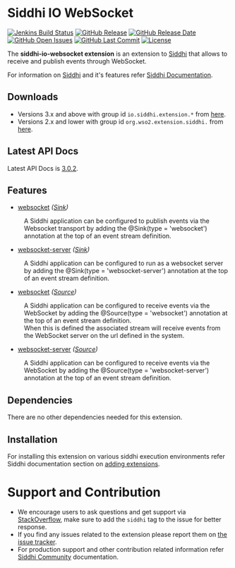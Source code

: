 Siddhi IO WebSocket
======================================

[![Jenkins Build Status](https://wso2.org/jenkins/job/siddhi/job/siddhi-io-websocket/badge/icon)](https://wso2.org/jenkins/job/siddhi/job/siddhi-io-websocket/)
[![GitHub Release](https://img.shields.io/github/release/siddhi-io/siddhi-io-websocket.svg)](https://github.com/siddhi-io/siddhi-io-websocket/releases)
[![GitHub Release Date](https://img.shields.io/github/release-date/siddhi-io/siddhi-io-websocket.svg)](https://github.com/siddhi-io/siddhi-io-websocket/releases)
[![GitHub Open Issues](https://img.shields.io/github/issues-raw/siddhi-io/siddhi-io-websocket.svg)](https://github.com/siddhi-io/siddhi-io-websocket/issues)
[![GitHub Last Commit](https://img.shields.io/github/last-commit/siddhi-io/siddhi-io-websocket.svg)](https://github.com/siddhi-io/siddhi-io-websocket/commits/master)
[![License](https://img.shields.io/badge/License-Apache%202.0-blue.svg)](https://opensource.org/licenses/Apache-2.0)

The **siddhi-io-websocket extension** is an extension to <a target="_blank" href="https://wso2.github.io/siddhi">Siddhi</a>
  that allows to receive and publish events through WebSocket.

For information on <a target="_blank" href="https://siddhi.io/">Siddhi</a> and it's features refer <a target="_blank" href="https://siddhi.io/redirect/docs.html">Siddhi Documentation</a>. 

## Downloads
* Versions 3.x and above with group id `io.siddhi.extension.*` from <a target="_blank" href="https://mvnrepository.com/artifact/io.siddhi.extension.io.websocket/siddhi-io-websocket/">here</a>.
* Versions 2.x and lower with group id `org.wso2.extension.siddhi.` from  <a target="_blank" href="https://mvnrepository.com/artifact/org.wso2.extension.siddhi.io.websocket/siddhi-io-websocket">here</a>.

## Latest API Docs 

Latest API Docs is <a target="_blank" href="https://siddhi-io.github.io/siddhi-io-websocket/api/3.0.2">3.0.2</a>.

## Features

* <a target="_blank" href="https://siddhi-io.github.io/siddhi-io-websocket/api/3.0.2/#websocket-sink">websocket</a> *(<a target="_blank" href="http://siddhi.io/en/v5.1/docs/query-guide/#sink">Sink</a>)*<br> <div style="padding-left: 1em;"><p><p style="word-wrap: break-word;margin: 0;">A Siddhi application can be configured to publish events via the Websocket transport by adding the @Sink(type = 'websocket') annotation at the top of an event stream definition.</p></p></div>
* <a target="_blank" href="https://siddhi-io.github.io/siddhi-io-websocket/api/3.0.2/#websocket-server-sink">websocket-server</a> *(<a target="_blank" href="http://siddhi.io/en/v5.1/docs/query-guide/#sink">Sink</a>)*<br> <div style="padding-left: 1em;"><p><p style="word-wrap: break-word;margin: 0;">A Siddhi application can be configured to run as a websocket server by adding the @Sink(type = 'websocket-server') annotation at the top of an event stream definition.</p></p></div>
* <a target="_blank" href="https://siddhi-io.github.io/siddhi-io-websocket/api/3.0.2/#websocket-source">websocket</a> *(<a target="_blank" href="http://siddhi.io/en/v5.1/docs/query-guide/#source">Source</a>)*<br> <div style="padding-left: 1em;"><p><p style="word-wrap: break-word;margin: 0;">A Siddhi application can be configured to receive events via the WebSocket by adding the @Source(type = 'websocket') annotation at the top of an event stream definition.<br>When this is defined the associated stream will receive events from the WebSocket server on the url defined in the system.</p></p></div>
* <a target="_blank" href="https://siddhi-io.github.io/siddhi-io-websocket/api/3.0.2/#websocket-server-source">websocket-server</a> *(<a target="_blank" href="http://siddhi.io/en/v5.1/docs/query-guide/#source">Source</a>)*<br> <div style="padding-left: 1em;"><p><p style="word-wrap: break-word;margin: 0;">A Siddhi application can be configured to receive events via the WebSocket by adding the @Source(type = 'websocket-server') annotation at the top of an event stream definition.</p></p></div>

## Dependencies

There are no other dependencies needed for this extension.

## Installation

For installing this extension on various siddhi execution environments refer Siddhi documentation section on <a target="_blank" href="https://siddhi.io/redirect/add-extensions.html">adding extensions</a>.

# Support and Contribution

* We encourage users to ask questions and get support via <a target="_blank" href="https://stackoverflow.com/questions/tagged/siddhi">StackOverflow</a>, make sure to add the `siddhi` tag to the issue for better response.
* If you find any issues related to the extension please report them on <a target="_blank" href="https://github.com/siddhi-io/siddhi-execution-string/issues">the issue tracker</a>.
* For production support and other contribution related information refer <a target="_blank" href="https://siddhi.io/community/">Siddhi Community</a> documentation.
